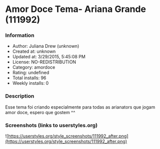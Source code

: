 # Amor Doce Tema- Ariana Grande (111992)

### Information
- Author: Juliana Drew (unknown)
- Created at: unknown
- Updated at: 3/29/2015, 5:45:08 PM
- License: NO-REDISTRIBUTION
- Category: amordoce
- Rating: undefined
- Total installs: 96
- Weekly installs: 0


### Description
Esse tema foi criando especialmente para todas as arianators que jogam amor doce, espero que gostem ^^


### Screenshots (links to userstyles.org)
![https://userstyles.org/style_screenshots/111992_after.png](https://userstyles.org/style_screenshots/111992_after.png)


